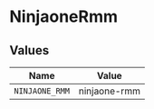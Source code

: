 # NinjaoneRmm


## Values

| Name           | Value          |
| -------------- | -------------- |
| `NINJAONE_RMM` | ninjaone-rmm   |